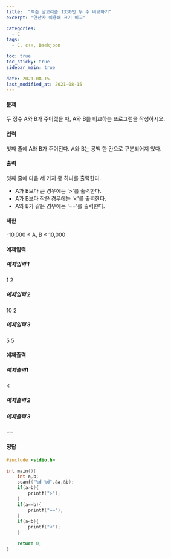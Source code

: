 ```yaml
---
title:  "백준 알고리즘 1330번 두 수 비교하기"
excerpt: "연산자 이용해 크기 비교"

categories:
  - C
tags:
  - C, c++, Baekjoon

toc: true
toc_sticky: true
sidebar_main: true
 
date: 2021-08-15
last_modified_at: 2021-08-15
---
```


#### 문제
두 정수 A와 B가 주어졌을 때, A와 B를 비교하는 프로그램을 작성하시오.

#### 입력
첫째 줄에 A와 B가 주어진다. A와 B는 공백 한 칸으로 구분되어져 있다.

#### 출력
첫째 줄에 다음 세 가지 중 하나를 출력한다.

- A가 B보다 큰 경우에는 '>'를 출력한다.
- A가 B보다 작은 경우에는 '<'를 출력한다.
- A와 B가 같은 경우에는 '=='를 출력한다.

#### 제한

-10,000 ≤ A, B ≤ 10,000

#### 예제입력 

 ##### 예제입력 1
 1 2
 ##### 예제입력 2
 10 2
 ##### 예제입력 3
 5 5

#### 예제출력 

 ##### 예제출력1
 <
 ##### 예제출력 2
 >
 ##### 예제출력 3
 ==

#### 정답

```c++
#include <stdio.h>

int main(){
    int a,b;
    scanf("%d %d",&a,&b);
    if(a>b){
        printf(">");
    }
    if(a==b){
        printf("==");
    }
    if(a<b){
        printf("<");
    }

    return 0;
}
```